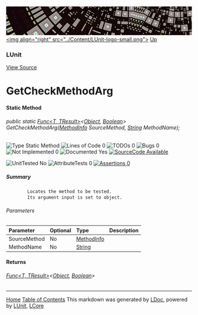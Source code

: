![](../Content/LUnit-banner-small.png "")
[&lt;img align=&quot;right&quot; src=&quot;../Content/LUnit-logo-small.png&quot;&gt;](../../README.md)
[Up](LUnit.md)
### LUnit
[View Source](../Extensions/LUnit.cs)
# GetCheckMethodArg
#### Static Method
###### public static <a href="https://msdn.microsoft.com/en-us/library/bb549151.aspx" alt="" target="_blank">Func&lt;T, TResult&gt;</a>&lt;<a href="https://msdn.microsoft.com/en-us/library/system.object.aspx" alt="" target="_blank">Object</a>, <a href="https://msdn.microsoft.com/en-us/library/system.boolean.aspx" alt="" target="_blank">Boolean</a>&gt; GetCheckMethodArg(<a href="https://msdn.microsoft.com/en-us/library/system.reflection.methodinfo.aspx" alt="" target="_blank">MethodInfo</a> SourceMethod, <a href="https://msdn.microsoft.com/en-us/library/system.string.aspx" alt="" target="_blank">String</a> MethodName);

![Type Static Method](http://b.repl.ca/v1/Type-Static%20Method-blue.png "") ![Lines of Code 0](http://b.repl.ca/v1/Lines%20of%20Code-0-blue.png "") ![TODOs 0](http://b.repl.ca/v1/TODOs-0-green.png "") ![Bugs 0](http://b.repl.ca/v1/Bugs-0-green.png "") ![Not Implemented 0](http://b.repl.ca/v1/Not%20Implemented-0-green.png "") ![Documented Yes](http://b.repl.ca/v1/Documented-Yes-brightgreen.png "") [![SourceCode Available](http://b.repl.ca/v1/SourceCode-Available-brightgreen.png "")](../Extensions/LUnit.cs#L)

![UnitTested No](http://b.repl.ca/v1/UnitTested-No-lightgrey.png "") ![AttributeTests 0](http://b.repl.ca/v1/AttributeTests-0-lightgrey.png "") [![Assertions 0](http://b.repl.ca/v1/Assertions-0-lightgrey.png "")](../Extensions/LUnit.cs)
##### Summary

            Locates the method to be tested.
            Its argument input is set to object.
            
###### Parameters

Parameter | Optional | Type | Description
:---  | :---  | :---  | :--- 
SourceMethod | No | <a href="https://msdn.microsoft.com/en-us/library/system.reflection.methodinfo.aspx" alt="" target="_blank">MethodInfo</a> | 
MethodName | No | <a href="https://msdn.microsoft.com/en-us/library/system.string.aspx" alt="" target="_blank">String</a> | 

#### Returns
###### <a href="https://msdn.microsoft.com/en-us/library/bb549151.aspx" alt="" target="_blank">Func&lt;T, TResult&gt;</a>&lt;<a href="https://msdn.microsoft.com/en-us/library/system.object.aspx" alt="" target="_blank">Object</a>, <a href="https://msdn.microsoft.com/en-us/library/system.boolean.aspx" alt="" target="_blank">Boolean</a>&gt;


---
[Home](../../README.md) [Table of Contents](../../TableOfContents.md)
This markdown was generated by [LDoc](https://github.com/CodeSingularity/LDoc), powered by [LUnit](https://github.com/CodeSingularity/LUnit), [LCore](https://github.com/CodeSingularity/LCore)
